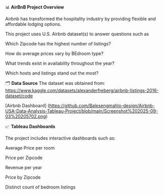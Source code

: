 📊 **AirBnB Project Overview**

Airbnb has transformed the hospitality industry by providing flexible and affordable lodging options.

This project uses U.S. Airbnb dataset(s) to answer questions such as

Which Zipcode has the highest number of listings?

How do average prices vary by BEdroom type?

What trends exist in availability throughout the year?

Which hosts and listings stand out the most?


🗂️ **Data Source**
The dataset was obtained from: https://www.kaggle.com/datasets/alexanderfreberg/airbnb-listings-2016-dataset/code

[Airbnb Dashboard] (https://github.com/Balesengmahlo-design/Airbnb-USA-Data-Analysis-Tableau-Project/blob/main/Screenshot%202025-09-03%20205702.png)

📈 **Tableau Dashboards**

The project includes interactive dashboards such as:

Average Price per room

Price per Zipcode

Revenue per year

Price by Zipcode

Distinct count of bedroom listings

